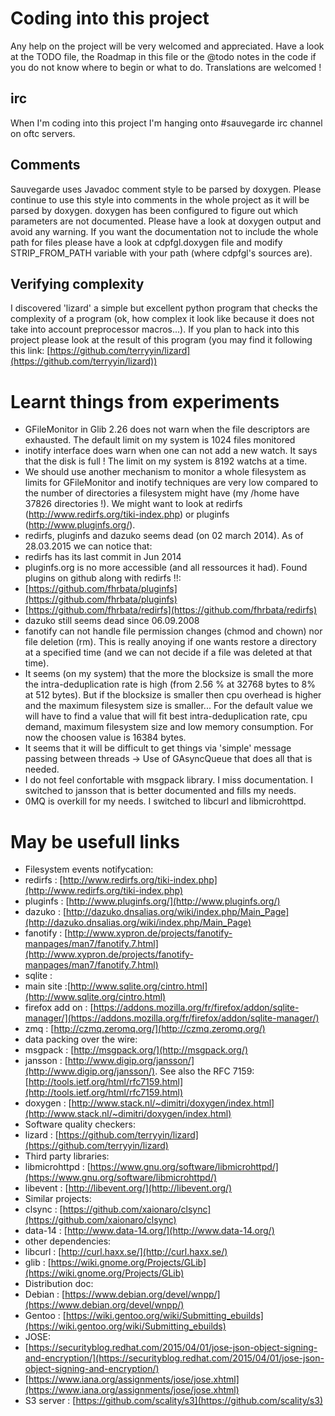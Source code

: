 # Coding into this project

Any help on the project will be very welcomed and appreciated. Have a
look at the TODO file, the Roadmap in this file or the @todo notes in
the code if you do not know where to begin or what to do. Translations
are welcomed !


## irc

When I'm coding into this project I'm hanging onto #sauvegarde irc channel
on oftc servers.


## Comments

Sauvegarde uses Javadoc comment style to be parsed by doxygen. Please
continue to use this style into comments in the whole project as it will
be parsed by doxygen. doxygen has been configured to figure out which
parameters are not documented. Please have a look at doxygen output and
avoid any warning. If you want the documentation not to include the whole
path for files please have a look at cdpfgl.doxygen file and modify
STRIP_FROM_PATH variable with your path (where cdpfgl's sources are).


## Verifying complexity

I discovered 'lizard' a simple but excellent python program that checks the
complexity of a program (ok, how complex it look like because it does not
take into account preprocessor macros...). If you plan to hack into this
project please look at the result of this program (you may find it
following this link: [https://github.com/terryyin/lizard](https://github.com/terryyin/lizard))


# Learnt things from experiments

* GFileMonitor in Glib 2.26 does not warn when the file descriptors are
  exhausted. The default limit on my system is 1024 files monitored
* inotify interface does warn when one can not add a new watch. It says
  that the disk is full ! The limit on my system is 8192 watchs at a time.
* We should use another mechanism to monitor a whole filesystem as limits
  for GFileMonitor and inotify techniques are very low compared to the
  number of directories a filesystem might have (my /home have 37826
  directories !). We might want to look at redirfs
  (http://www.redirfs.org/tiki-index.php) or pluginfs
  (http://www.pluginfs.org/).
* redirfs, pluginfs and dazuko seems dead (on 02 march 2014). As of
  28.03.2015 we can notice that:
 * redirfs has its last commit in Jun 2014
 * pluginfs.org is no more accessible (and all ressources it had). Found
   plugins on github along with redirfs !!:
  * [https://github.com/fhrbata/pluginfs](https://github.com/fhrbata/pluginfs)
  * [https://github.com/fhrbata/redirfs](https://github.com/fhrbata/redirfs)
 * dazuko still seems dead since 06.09.2008
* fanotify can not handle file permission changes (chmod and chown) nor
  file deletion (rm). This is really anoying if one wants restore a
  directory at a specified time (and we can not decide if a file was
  deleted at that time).
* It seems (on my system) that the more the blocksize is small the more the
  intra-deduplication rate is high (from 2.56 % at 32768 bytes to 8% at 512
  bytes). But if the blocksize is smaller then cpu overhead is higher and
  the maximum filesystem size is smaller... For the default value we will
  have to find a value that will fit best intra-deduplication rate, cpu
  demand, maximum filesystem size and low memory consumption. For now the
  choosen value is 16384 bytes.
* It seems that it will be difficult to get things via 'simple' message
  passing between threads -> Use of GAsyncQueue that does all that is
  needed.
* I do not feel confortable with msgpack library. I miss documentation. I
  switched to jansson that is better documented and fills my needs.
* 0MQ is overkill for my needs. I switched to libcurl and libmicrohttpd.


# May be usefull links

* Filesystem events notifycation:
 * redirfs        : [http://www.redirfs.org/tiki-index.php](http://www.redirfs.org/tiki-index.php)
 * pluginfs       : [http://www.pluginfs.org/](http://www.pluginfs.org/)
 * dazuko         : [http://dazuko.dnsalias.org/wiki/index.php/Main_Page](http://dazuko.dnsalias.org/wiki/index.php/Main_Page)
 * fanotify       : [http://www.xypron.de/projects/fanotify-manpages/man7/fanotify.7.html](http://www.xypron.de/projects/fanotify-manpages/man7/fanotify.7.html)
* sqlite          :
 * main site      :[http://www.sqlite.org/cintro.html](http://www.sqlite.org/cintro.html)
 * firefox add on : [https://addons.mozilla.org/fr/firefox/addon/sqlite-manager/](https://addons.mozilla.org/fr/firefox/addon/sqlite-manager/)
* zmq             : [http://czmq.zeromq.org/](http://czmq.zeromq.org/)
* data packing over the wire:
 * msgpack        : [http://msgpack.org/](http://msgpack.org/)
 * jansson        : [http://www.digip.org/jansson/](http://www.digip.org/jansson/). See also the RFC 7159: [http://tools.ietf.org/html/rfc7159.html](http://tools.ietf.org/html/rfc7159.html)
* doxygen         : [http://www.stack.nl/~dimitri/doxygen/index.html](http://www.stack.nl/~dimitri/doxygen/index.html)
* Software quality checkers:
 * lizard         : [https://github.com/terryyin/lizard](https://github.com/terryyin/lizard)
* Third party libraries:
 * libmicrohttpd   : [https://www.gnu.org/software/libmicrohttpd/](https://www.gnu.org/software/libmicrohttpd/)
 * libevent        : [http://libevent.org/](http://libevent.org/)
* Similar projects:
 * clsync          : [https://github.com/xaionaro/clsync](https://github.com/xaionaro/clsync)
 * data-14         : [http://www.data-14.org/](http://www.data-14.org/)
* other dependencies:
 * libcurl         : [http://curl.haxx.se/](http://curl.haxx.se/)
 * glib            : [https://wiki.gnome.org/Projects/GLib](https://wiki.gnome.org/Projects/GLib)
* Distribution doc:
 * Debian          : [https://www.debian.org/devel/wnpp/](https://www.debian.org/devel/wnpp/)
 * Gentoo          : [https://wiki.gentoo.org/wiki/Submitting_ebuilds](https://wiki.gentoo.org/wiki/Submitting_ebuilds)
* JOSE:
 * [https://securityblog.redhat.com/2015/04/01/jose-json-object-signing-and-encryption/](https://securityblog.redhat.com/2015/04/01/jose-json-object-signing-and-encryption/)
 * [https://www.iana.org/assignments/jose/jose.xhtml](https://www.iana.org/assignments/jose/jose.xhtml)
* S3 server        : [https://github.com/scality/s3](https://github.com/scality/s3)
